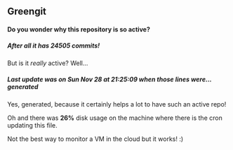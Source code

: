 ## Greengit

#### Do you wonder why this repository is so active?

##### After all it has 24505 commits!

But is it *really* active? Well...

##### Last update was on Sun Nov 28 at 21:25:09 when those lines were... generated

Yes, generated, because it certainly helps a lot to have such an active repo!

Oh and there was **26%** disk usage on the machine
where there is the cron updating this file.

Not the best way to monitor a VM in the cloud but it works! :)
